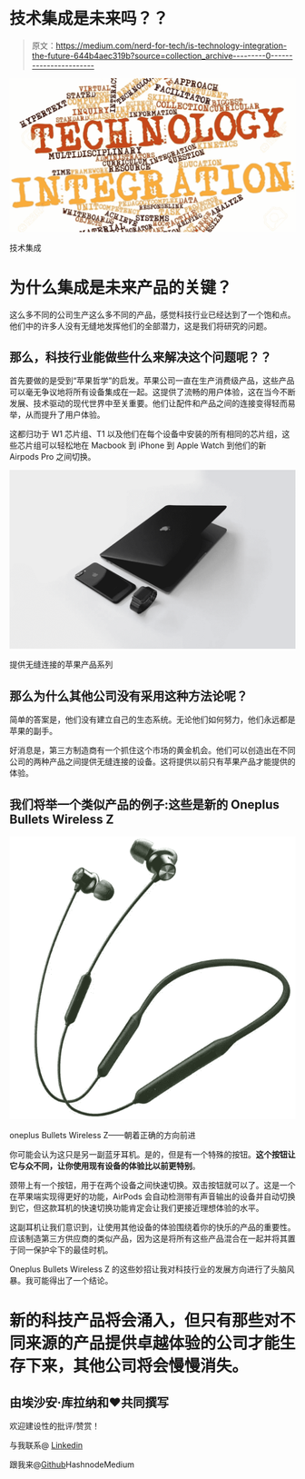 # 技术集成是未来吗？？

> 原文：<https://medium.com/nerd-for-tech/is-technology-integration-the-future-644b4aec319b?source=collection_archive---------0----------------------->

![](img/eaad6b5d06015d871b5eba171322e2de.png)

技术集成

# 为什么集成是未来产品的关键？

这么多不同的公司生产这么多不同的产品，感觉科技行业已经达到了一个饱和点。他们中的许多人没有无缝地发挥他们的全部潜力，这是我们将研究的问题。

## 那么，科技行业能做些什么来解决这个问题呢？？

首先要做的是受到“苹果哲学”的启发。苹果公司一直在生产消费级产品，这些产品可以毫无争议地将所有设备集成在一起。这提供了流畅的用户体验，这在当今不断发展、技术驱动的现代世界中至关重要。他们让配件和产品之间的连接变得轻而易举，从而提升了用户体验。

这都归功于 W1 芯片组、T1 以及他们在每个设备中安装的所有相同的芯片组，这些芯片组可以轻松地在 Macbook 到 iPhone 到 Apple Watch 到他们的新 Airpods Pro 之间切换。

![](img/860e5c42710562f2a244125ea9892164.png)

提供无缝连接的苹果产品系列

## 那么为什么其他公司没有采用这种方法论呢？

简单的答案是，他们没有建立自己的生态系统。无论他们如何努力，他们永远都是苹果的副手。

好消息是，第三方制造商有一个抓住这个市场的黄金机会。他们可以创造出在不同公司的两种产品之间提供无缝连接的设备。这将提供以前只有苹果产品才能提供的体验。

## 我们将举一个类似产品的例子:这些是新的 Oneplus Bullets Wireless Z

![](img/76f971a2d9447063fd280930b5727430.png)

oneplus Bullets Wireless Z——朝着正确的方向前进

你可能会认为这只是另一副蓝牙耳机。是的，但是有一个特殊的按钮。**这个按钮让它与众不同，让你使用现有设备的体验比以前更特别**。

颈带上有一个按钮，用于在两个设备之间快速切换。双击按钮就可以了。这是一个在苹果端实现得更好的功能，AirPods 会自动检测带有声音输出的设备并自动切换到它，但这款耳机的快速切换功能肯定会让我们更接近理想体验的水平。

这副耳机让我们意识到，让使用其他设备的体验围绕着你的快乐的产品的重要性。应该制造第三方供应商的类似产品，因为这是将所有这些产品混合在一起并将其置于同一保护伞下的最佳时机。

Oneplus Bullets Wireless Z 的这些妙招让我对科技行业的发展方向进行了头脑风暴。我可能得出了一个结论。

# 新的科技产品将会涌入，但只有那些对不同来源的产品提供卓越体验的公司才能生存下来，其他公司将会慢慢消失。

## 由埃沙安·库拉纳和❤️共同撰写

欢迎建设性的批评/赞赏！

与我联系@ [Linkedin](https://linkedin.com/in/eshaan-khurana)

跟我来@[Github](https://github.com/eshaan007)HashnodeMedium